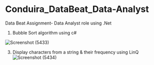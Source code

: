 # Conduira_DataBeat_Data-Analyst
Data Beat Assignment- Data Analyst role using .Net

1. Bubble Sort algorithm using c#

 ![Screenshot (5433)](https://user-images.githubusercontent.com/59203913/150100911-ac45d4d3-8762-491d-95b3-1e7061745e95.png)
 
3. Display characters from a string & their frequency using LinQ
 ![Screenshot (5434)](https://user-images.githubusercontent.com/59203913/150397620-4a89cb8f-940d-450b-81d2-51a38988d86b.png)

